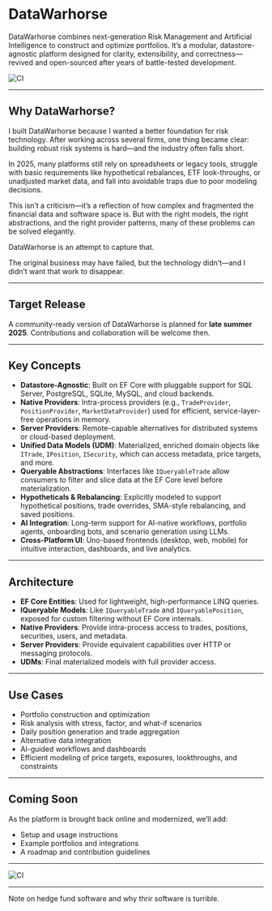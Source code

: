# DataWarhorse

DataWarhorse combines next-generation Risk Management and Artificial Intelligence to construct and optimize portfolios. It’s a modular, datastore-agnostic platform designed for clarity, extensibility, and correctness—revived and open-sourced after years of battle-tested development.

![CI](https://github.com/Radovici/DataWarhorse/actions/workflows/ci.yml/badge.svg)

---

## Why DataWarhorse?

I built DataWarhorse because I wanted a better foundation for risk technology. After working across several firms, one thing became clear: building robust risk systems is hard—and the industry often falls short.

In 2025, many platforms still rely on spreadsheets or legacy tools, struggle with basic requirements like hypothetical rebalances, ETF look-throughs, or unadjusted market data, and fall into avoidable traps due to poor modeling decisions.

This isn’t a criticism—it’s a reflection of how complex and fragmented the financial data and software space is. But with the right models, the right abstractions, and the right provider patterns, many of these problems can be solved elegantly.

DataWarhorse is an attempt to capture that.

The original business may have failed, but the technology didn’t—and I didn’t want that work to disappear.

---

## Target Release

A community-ready version of DataWarhorse is planned for **late summer 2025**. Contributions and collaboration will be welcome then.

---

## Key Concepts

- **Datastore-Agnostic**: Built on EF Core with pluggable support for SQL Server, PostgreSQL, SQLite, MySQL, and cloud backends.
- **Native Providers**: Intra-process providers (e.g., `TradeProvider`, `PositionProvider`, `MarketDataProvider`) used for efficient, service-layer-free operations in memory.
- **Server Providers**: Remote-capable alternatives for distributed systems or cloud-based deployment.
- **Unified Data Models (UDM)**: Materialized, enriched domain objects like `ITrade`, `IPosition`, `ISecurity`, which can access metadata, price targets, and more.
- **Queryable Abstractions**: Interfaces like `IQueryableTrade` allow consumers to filter and slice data at the EF Core level before materialization.
- **Hypotheticals & Rebalancing**: Explicitly modeled to support hypothetical positions, trade overrides, SMA-style rebalancing, and saved positions.
- **AI Integration**: Long-term support for AI-native workflows, portfolio agents, onboarding bots, and scenario generation using LLMs.
- **Cross-Platform UI**: Uno-based frontends (desktop, web, mobile) for intuitive interaction, dashboards, and live analytics.

---

## Architecture

- **EF Core Entities**: Used for lightweight, high-performance LINQ queries.
- **IQueryable Models**: Like `IQueryableTrade` and `IQueryablePosition`, exposed for custom filtering without EF Core internals.
- **Native Providers**: Provide intra-process access to trades, positions, securities, users, and metadata.
- **Server Providers**: Provide equivalent capabilities over HTTP or messaging protocols.
- **UDMs**: Final materialized models with full provider access.

---

## Use Cases

- Portfolio construction and optimization
- Risk analysis with stress, factor, and what-if scenarios
- Daily position generation and trade aggregation
- Alternative data integration
- AI-guided workflows and dashboards
- Efficient modeling of price targets, exposures, lookthroughs, and constraints

---

## Coming Soon

As the platform is brought back online and modernized, we’ll add:
- Setup and usage instructions
- Example portfolios and integrations
- A roadmap and contribution guidelines

---

![CI](https://github.com/Radovici/DataWarhorse/actions/workflows/ci.yml/badge.svg)

---

Note on hedge fund software and why thrir software is turrible.